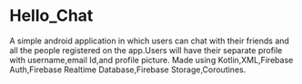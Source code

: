 # Hello_Chat
A simple android application in which users can chat with their friends and all the people registered on the app.Users will have their separate profile with username,email Id,and profile picture.
Made using Kotlin,XML,Firebase Auth,Firebase Realtime Database,Firebase Storage,Coroutines.
